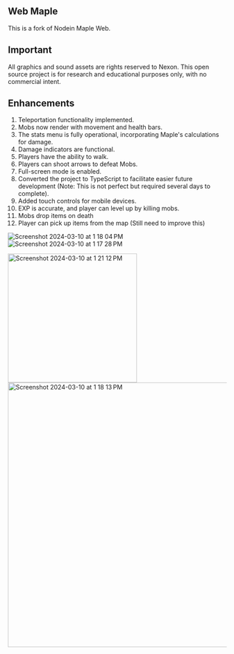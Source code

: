 ## Web Maple

This is a fork of Nodein Maple Web.

## Important

All graphics and sound assets are rights reserved to Nexon. This open source project is for research and educational purposes only, with no commercial intent.

## Enhancements

1. Teleportation functionality implemented.
2. Mobs now render with movement and health bars.
3. The stats menu is fully operational, incorporating Maple's calculations for damage.
4. Damage indicators are functional.
5. Players have the ability to walk.
6. Players can shoot arrows to defeat Mobs.
7. Full-screen mode is enabled.
8. Converted the project to TypeScript to facilitate easier future development (Note: This is not perfect but required several days to complete).
9. Added touch controls for mobile devices.
10. EXP is accurate, and player can level up by killing mobs.
11. Mobs drop items on death
12. Player can pick up items from the map (Still need to improve this)

![Screenshot 2024-03-10 at 1 18 04 PM](https://github.com/Jeck-Sparrow-5/MapleWeb/assets/162882278/a865ca04-ff39-41df-8e58-04a457825e10)
![Screenshot 2024-03-10 at 1 17 28 PM](https://github.com/Jeck-Sparrow-5/MapleWeb/assets/162882278/6231bd8f-d593-44d4-96d6-83cd72dad603)

<img width="297" alt="Screenshot 2024-03-10 at 1 21 12 PM" src="https://github.com/Jeck-Sparrow-5/MapleWeb/assets/162882278/cd6a7e4e-fdcc-4656-ad41-31d9fea35d3c">
<img width="610" alt="Screenshot 2024-03-10 at 1 18 13 PM" src="https://github.com/Jeck-Sparrow-5/MapleWeb/assets/162882278/d1073c0b-3039-4a04-af78-8c0f97c0fa0c">
  
